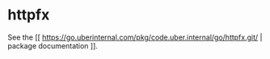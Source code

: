 httpfx
======

See the [[ https://go.uberinternal.com/pkg/code.uber.internal/go/httpfx.git/ | package documentation ]].

